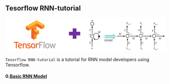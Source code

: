 ## Tesorflow RNN-tutorial

<p align="center"><img width="700" src="TF-RNN.png" />  </p>

`Tesorflow RNN-tutorial` is a tutorial for RNN model developers using Tensorflow.


#### 0.[Basic RNN Model](https://github.com/hccho2/RNN-Tutorial/tree/master/0.%20Basic) 
